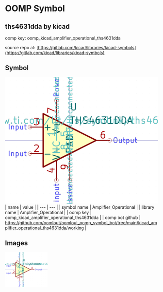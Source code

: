 # OOMP Symbol  
## ths4631dda  by kicad  
  
oomp key: oomp_kicad_amplifier_operational_ths4631dda  
  
source repo at: [https://gitlab.com/kicad/libraries/kicad-symbols](https://gitlab.com/kicad/libraries/kicad-symbols)  
## Symbol  
  
[![working.png](working_600.png)](working.png)  
| name | value | 
| --- | --- | 
| symbol name | Amplifier_Operational | 
| library name | Amplifier_Operational | 
| oomp key | oomp_kicad_amplifier_operational_ths4631dda | 
| oomp bot github | https://github.com/oomlout/oomlout_oomp_symbol_bot/tree/main/kicad_amplifier_operational_ths4631dda/working | 
## Images  
  
[![working.png](working_140.png)](working.png)  
